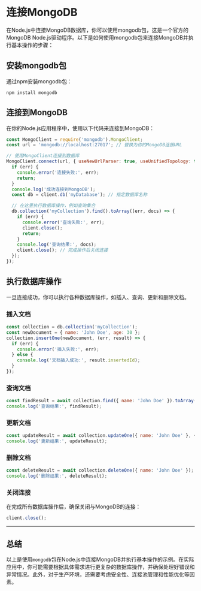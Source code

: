 # 连接MongoDB

在Node.js中连接MongoDB数据库，你可以使用mongodb包，这是一个官方的MongoDB Node.js驱动程序。以下是如何使用mongodb包来连接MongoDB并执行基本操作的步骤：

## 安装mongodb包

通过npm安装mongodb包：

```shell
npm install mongodb
```

## 连接到MongoDB

在你的Node.js应用程序中，使用以下代码来连接到MongoDB：

```js
const MongoClient = require('mongodb').MongoClient;
const url = 'mongodb://localhost:27017'; // 替换为你的MongoDB连接URL

// 使用MongoClient连接到数据库
MongoClient.connect(url, { useNewUrlParser: true, useUnifiedTopology: true }, (err, client) => {
  if (err) {
    console.error('连接失败:', err);
    return;
  }
  console.log('成功连接到MongoDB');
  const db = client.db('myDatabase'); // 指定数据库名称

  // 在这里执行数据库操作，例如查询集合
  db.collection('myCollection').find().toArray((err, docs) => {
    if (err) {
      console.error('查询失败:', err);
      client.close();
      return;
    }
    console.log('查询结果:', docs);
    client.close(); // 完成操作后关闭连接
  });
});
```

## 执行数据库操作

一旦连接成功，你可以执行各种数据库操作，如插入、查询、更新和删除文档。

### 插入文档

```js
const collection = db.collection('myCollection');
const newDocument = { name: 'John Doe', age: 30 };
collection.insertOne(newDocument, (err, result) => {
  if (err) {
    console.error('插入失败:', err);
  } else {
    console.log('文档插入成功:', result.insertedId);
  }
});
```

### 查询文档

```js
const findResult = await collection.find({ name: 'John Doe' }).toArray();
console.log('查询结果:', findResult);
```

### 更新文档

```js
const updateResult = await collection.updateOne({ name: 'John Doe' }, { $set: { age: 35 } });
console.log('更新结果:', updateResult);
```

### 删除文档

```js
const deleteResult = await collection.deleteOne({ name: 'John Doe' });
console.log('删除结果:', deleteResult);
```

### 关闭连接

在完成所有数据库操作后，确保关闭与MongoDB的连接：

```javascript
client.close();
```

---

## 总结

以上是使用`mongodb`包在Node.js中连接MongoDB并执行基本操作的示例。在实际应用中，你可能需要根据具体需求进行更复杂的数据库操作，并确保处理好错误和异常情况。此外，对于生产环境，还需要考虑安全性、连接池管理和性能优化等因素。
